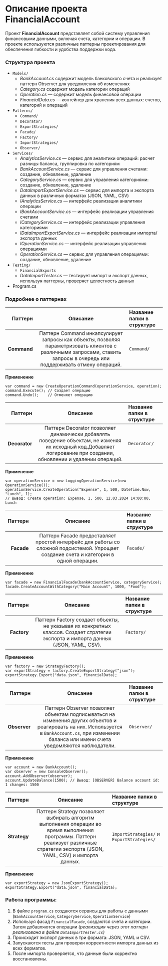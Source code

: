 # Описание проекта FinancialAccount
Проект **FinancialAccount** представляет собой систему управления финансовыми данными, включая счета, категории и операции. В проекте используются различные паттерны проектирования для обеспечения гибкости и удобства поддержки кода.

### Структура проекта
- `Models/`
    - _BankAccount.cs_ содержит модель банковского счета и реализует паттерн Observer для уведомления об изменениях
    - _Category.cs_ содержит модель категории операций
    - _Operation.cs_ — содержит модель финансовой операции
    - _FinancialData.cs_ — контейнер для хранения всех данных: счетов, категорий и операций
- `Patterns/`
    - `Command/`
    - `Decorator/`
    - `ExportStrategies/`
    - `Facade/`
    - `Factory/`
    - `ImportStrategies/`
    - `Observer/`
- `Services/`
    - _AnalyticsService.cs_ — сервис для аналитики операций: расчет разницы баланса, группировка по категориям
    - _BankAccountService.cs_ — сервис для управления счетами: создание, обновление, удаление
    - _CategoryService.cs_ — сервис для управления категориями: создание, обновление, удаление
    - _DataImportExportService.cs_ — сервис для импорта и экспорта данных в различных форматах (JSON, YAML, CSV)
    - _IAnalyticsService.cs_ — интерфейс реализации аналитики операции
    - _IBankAccountService.cs_ — интерфейс реализации управления счетами
    - _ICategoryService.cs_ — интерфейс реализации управления категориями
    - _IDataImportExportService.cs_ — интерфейс реализации импорта/экспорта данных
    - _IOperationService.cs_ — интерфейс реализации управления операциями
    - _OperationService.cs_ — сервис для управления операциями: создание, обновление, удаление
- `Testing/`
    - `FinancialExports`
    - _DataImportTester.cs_ — тестирует импорт и экспорт данных, используя паттерны, проверяет целостность данных
- Program.cs

### Подробнее о паттернах

| Паттерн | Описание | Название папки в структуре|
|----:|:----:|:----------|
| **Command** | Паттерн Command инкапсулирует запросы как объекты, позволяя параметризовать клиентов с различными запросами, ставить запросы в очередь или поддерживать отмену операций. |`Command/`|

**Применение**
```
var command = new CreateOperationCommand(operationService, operation);
command.Execute(); // Создает операцию
command.Undo();    // Отменяет операцию
```

| Паттерн | Описание | Название папки в структуре|
|----:|:----:|:----------|
| **Decorator** | Паттерн Decorator позволяет динамически добавлять поведение объектам, не изменяя их исходный код.Добавляет логирование при создании, обновлении и удалении операций. |`Decorator/`|

**Применение**
```
var operationService = new LoggingOperationService(new OperationService());
operationService.CreateOperation("Expense", 1, 500, DateTime.Now, "Lunch", 1);
// Вывод: Create operation: Expense, 1, 500, 12.03.2024 14:00:00, Lunch
```

| Паттерн | Описание | Название папки в структуре|
|----:|:----:|:----------|
| **Facade** | Паттерн Facade предоставляет простой интерфейс для работы со сложной подсистемой. Упрощает создание счета и категории в одной операции. |`Facade/`|

**Применение**

```
var facade = new FinancialFacade(bankAccountService, categoryService);
facade.CreateAccountWithCategory("Main Account", 1000, "Food");
```

| Паттерн | Описание | Название папки в структуре|
|----:|:----:|:----------|
| **Factory** | Паттерн Factory создает объекты, не указывая их конкретных классов. Создает стратегии экспорта и импорта данных (JSON, YAML, CSV). |`Factory/`|

**Применение**
```
var factory = new StrategyFactory();
var exportStrategy = factory.CreateExportStrategy("json");
exportStrategy.Export("data.json", financialData);
```

| Паттерн | Описание | Название папки в структуре|
|----:|:----:|:----------|
| **Observer** | Паттерн Observer позволяет объектам подписываться на изменения других объектов и реагировать на них. Используется в `BankAccount.cs`, при изменении баланса или имени счета уведомляются наблюдатели. |`Observer/`|

**Применение**
```
var account = new BankAccount();
var observer = new ConsoleObserver();
account.AddObserver(observer);
account.UpdateBalance(1500); // Вывод: [OBSERVER] Balance account id: 1 changes: 1500
```

| Паттерн | Описание | Название папки в структуре|
|----:|:----:|:----------|
| **Strategy** | Паттерн Strategy позволяет выбирать алгоритм выполнения операции во время выполнения программы. Паттерн реализует различные стратегии экспорта (JSON, YAML, CSV) и импорта данных.|`ImportStrategies/` и `ExportStrategies/` |

**Применение**
```
var exportStrategy = new JsonExportStrategy();
exportStrategy.Export("data.json", financialData);
```
### Работа программы: 
1. В файле `program.cs` создаются сервисы для работы с данными (`BankAccountService`, `CategoryService`, `OperationService`)
2. Используя фасад `FinancialFacade`, создаются счета и категории. Затем добавляются операции _(реализация через этот паттерн реализована в файле `DataImportTester.cs`)_
3. Происходит экспорт данных в три формата: JSON, YAML и CSV.
4. Запускаются тесты для проверки корректности импорта данных из всех форматов.
5. После импорта проверяется, что данные были корректно восстановлены.
